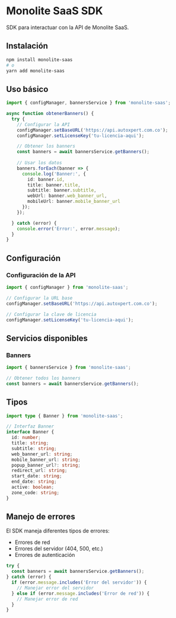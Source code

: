 # Monolite SaaS SDK

SDK para interactuar con la API de Monolite SaaS.

## Instalación

```bash
npm install monolite-saas
# o
yarn add monolite-saas
```

## Uso básico

```typescript
import { configManager, bannersService } from 'monolite-saas';

async function obtenerBanners() {
  try {
    // Configurar la API
    configManager.setBaseURL('https://api.autoxpert.com.co');
    configManager.setLicenseKey('tu-licencia-aqui');

    // Obtener los banners
    const banners = await bannersService.getBanners();
    
    // Usar los datos
    banners.forEach(banner => {
      console.log('Banner:', {
        id: banner.id,
        title: banner.title,
        subtitle: banner.subtitle,
        webUrl: banner.web_banner_url,
        mobileUrl: banner.mobile_banner_url
      });
    });

  } catch (error) {
    console.error('Error:', error.message);
  }
}
```

## Configuración

### Configuración de la API

```typescript
import { configManager } from 'monolite-saas';

// Configurar la URL base
configManager.setBaseURL('https://api.autoxpert.com.co');

// Configurar la clave de licencia
configManager.setLicenseKey('tu-licencia-aqui');
```

## Servicios disponibles

### Banners

```typescript
import { bannersService } from 'monolite-saas';

// Obtener todos los banners
const banners = await bannersService.getBanners();
```

## Tipos

```typescript
import type { Banner } from 'monolite-saas';

// Interfaz Banner
interface Banner {
  id: number;
  title: string;
  subtitle: string;
  web_banner_url: string;
  mobile_banner_url: string;
  popup_banner_url?: string;
  redirect_url: string;
  start_date: string;
  end_date: string;
  active: boolean;
  zone_code: string;
}
```

## Manejo de errores

El SDK maneja diferentes tipos de errores:

- Errores de red
- Errores del servidor (404, 500, etc.)
- Errores de autenticación

```typescript
try {
  const banners = await bannersService.getBanners();
} catch (error) {
  if (error.message.includes('Error del servidor')) {
    // Manejar error del servidor
  } else if (error.message.includes('Error de red')) {
    // Manejar error de red
  }
}
```
